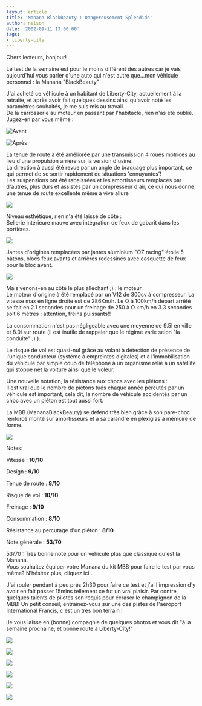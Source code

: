 ```yaml
---
layout: article
title: 'Manana BlackBeauty : Dangereusement Splendide'
author: nelson
date: '2002-09-11 13:00:00'
tags:
- liberty-city
---
```


Chers lecteurs, bonjour!

Le test de la semaine est pour le moins différent des autres car je vais aujourd'hui vous parler d'une auto qui n'est autre que...mon véhicule personnel : la Manana "BlackBeauty"

J'ai acheté ce véhicule à un habitant de Liberty-City, actuellement à la retraite, et après avoir fait quelques dessins ainsi qu'avoir noté les paramètres souhaités, je me suis mis au travail.  
De la carrosserie au moteur en passant par l'habitacle, rien n'as été oublié. Jugez-en par vous même :

![Avant](  /content/images/2016/07/mananajpg.jpg)

![Après](  /content/images/2016/07/MananaBlackBeauty2.jpg)

La tenue de route à été améliorée par une transmission 4 roues motrices au lieu d'une propulsion arrière sur la version d'usine.  
La direction à aussi été revue par un angle de braquage plus important, ce qui permet de se sortir rapidement de situations 'ennuyantes'!  
Les suspensions ont été rabaissées et les amortisseurs remplacés par d'autres, plus durs et assistés par un compresseur d'air, ce qui nous donne une tenue de route excellente même à vive allure

![](  /content/images/2016/07/MananaBlackBeauty8_t.jpg)

Niveau esthétique, rien n'a été laissé de côté :  
Sellerie intérieure mauve avec intégration de feux de gabarit dans les portières.

![](  /content/images/2016/07/MananaBlackBeauty9.jpg)

Jantes d'origines remplacées par jantes aluminium "OZ racing" étoile 5 bâtons, blocs feux avants et arrières redessinés avec casquette de feux pour le bloc avant.

![](  /content/images/2016/07/MananaBlackBeauty12.jpg)

Mais venons-en au côté le plus alléchant ;) : le moteur.  
Le moteur d'origine à été remplacé par un V12 de 300cv à compresseur. La vitesse max en ligne droite est de 286Km/h. Le O à 100km/h départ arrêté se fait en 2.1 secondes pour un freinage de 250 à O km/h en 3.3 secondes soit 6 mètres : attention, freins puissants!!

La consommation n'est pas négligeable avec une moyenne de 9.5l en ville et 8.0l sur route (il est inutile de rappeler que le régime varie selon "la conduite" ;) ).

Le risque de vol est quasi-nul grâce au volant à détection de présence de l'unique conducteur (système à empreintes digitales) et à l’immobilisation du véhicule par simple coup de téléphone à un organisme relié à un satellite qui stoppe net la voiture ainsi que le voleur.

Une nouvelle notation, la résistance aux chocs avec les piétons :  
Il est vrai que le nombre de piétons tués chaque année percutés par un véhicule est important, cela dit, la nombre de véhicule accidentés par un choc avec un piéton est tout aussi fort.

La MBB (MananaBlackBeauty) se défend très bien grâce à son pare-choc renforcé monté sur amortisseurs et à sa calandre en plexiglas à mémoire de forme.

![](  /content/images/2016/07/MananaBlackBeauty11.jpg)

Notes:

Vitesse : **10/10**

Design : **9/10**

Tenue de route : **8/10**

Risque de vol : **10/10**

Freinage : **9/10**

Consommation : **8/10**

Résistance au percutage d'un piéton : **8/10**

Note générale : **53/70**

53/70 : Très bonne note pour un véhicule plus que classique qu'est la Manana.  
Vous souhaitez équiper votre Manana du kit MBB pour faire le test par vous même? N’hésitez plus, cliquez ici .

J'ai rouler pendant à peu prés 2h30 pour faire ce test et j'ai l'impression d'y avoir en fait passer 15mins tellement ce fut un vrai plaisir. Par contre, quelques talents de pilotes son requis pour écraser le champignon de la MBB! Un petit conseil, entraînez-vous sur une des pistes de l'aéroport International Francis, c'est un très bon terrain !

Je vous laisse en (bonne) compagnie de quelques photos et vous dit "à la semaine prochaine, et bonne route à Liberty-City!"

![](  /content/images/2016/07/MananaBlackBeauty-1.jpg)

![](  /content/images/2016/07/MananaBlackBeauty10.jpg)

![](  /content/images/2016/07/MananaBlackBeauty3.jpg)

![](  /content/images/2016/07/MananaBlackBeauty4.jpg)

![](  /content/images/2016/07/MananaBlackBeauty5.jpg)

![](  /content/images/2016/07/MananaBlackBeauty6.jpg)

<!--kg-card-end: markdown-->
